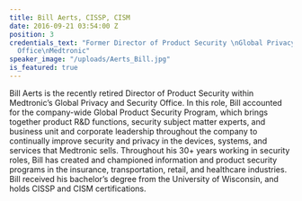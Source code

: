 ```yaml
---
title: Bill Aerts, CISSP, CISM
date: 2016-09-21 03:54:00 Z
position: 3
credentials_text: "Former Director of Product Security \nGlobal Privacy and Security
  Office\nMedtronic"
speaker_image: "/uploads/Aerts_Bill.jpg"
is_featured: true
---
```


Bill Aerts is the recently retired Director of Product Security within Medtronic’s Global Privacy and Security Office. In this role, Bill accounted for the company-wide Global Product Security Program, which brings together product R&D functions, security subject matter experts, and business unit and corporate leadership throughout the company to continually improve security and privacy in the devices, systems, and services that Medtronic sells. Throughout his 30+ years working in security roles, Bill has created and championed information and product security programs in the insurance, transportation, retail, and healthcare industries. Bill received his bachelor’s degree from the University of Wisconsin, and holds CISSP and CISM certifications.